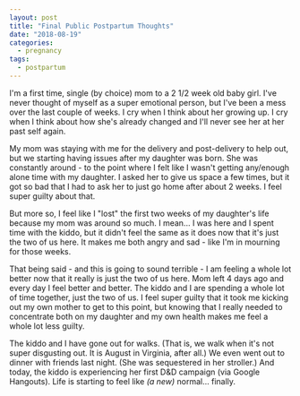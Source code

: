 ```yaml
---
layout: post
title: "Final Public Postpartum Thoughts"
date: "2018-08-19"
categories:
  - pregnancy
tags:
  - postpartum
---
```


I'm a first time, single (by choice) mom to a 2 1/2 week old baby girl. I've never thought of myself as a super emotional person, but I've been a mess over the last couple of weeks. I cry when I think about her growing up. I cry when I think about how she's already changed and I'll never see her at her past self again.

My mom was staying with me for the delivery and post-delivery to help out, but we starting having issues after my daughter was born. She was constantly around - to the point where I felt like I wasn't getting any/enough alone time with my daughter. I asked her to give us space a few times, but it got so bad that I had to ask her to just go home after about 2 weeks. I feel super guilty about that.

But more so, I feel like I "lost" the first two weeks of my daughter's life because my mom was around so much. I mean... I was here and I spent time with the kiddo, but it didn't feel the same as it does now that it's just the two of us here. It makes me both angry and sad - like I'm in mourning for those weeks.

That being said - and this is going to sound terrible - I am feeling a whole lot better now that it really is just the two of us here. Mom left 4 days ago and every day I feel better and better. The kiddo and I are spending a whole lot of time together, just the two of us. I feel super guilty that it took me kicking out my own mother to get to this point, but knowing that I really needed to concentrate both on my daughter and my own health makes me feel a whole lot less guilty.

The kiddo and I have gone out for walks. (That is, we walk when it's not super disgusting out. It is August in Virginia, after all.) We even went out to dinner with friends last night. (She was sequestered in her stroller.) And today, the kiddo is experiencing her first D&D campaign (via Google Hangouts). Life is starting to feel like _(a new)_ normal... finally.
